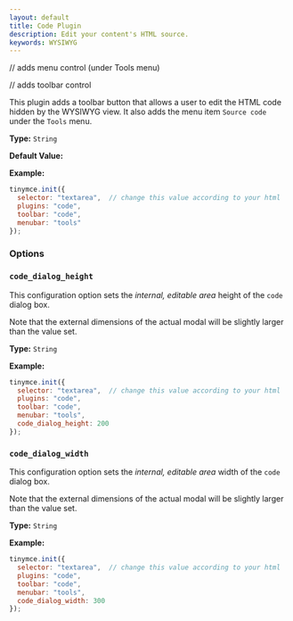 ```yaml
---
layout: default
title: Code Plugin
description: Edit your content's HTML source.
keywords: WYSIWYG
---
```


// adds menu control (under Tools menu)

// adds toolbar control

This plugin adds a toolbar button that allows a user to edit the HTML code hidden by the WYSIWYG view. It also adds the menu item `Source code` under the `Tools` menu.

**Type:** `String`

**Default Value:**

**Example:**

```js
tinymce.init({
  selector: "textarea",  // change this value according to your html
  plugins: "code",
  toolbar: "code",
  menubar: "tools"
});
```

### Options

### `code_dialog_height`

This configuration option sets the *internal, editable area* height of the `code` dialog box.

Note that the external dimensions of the actual modal will be slightly larger than the value set.

**Type:** `String`

**Example:**

```js
tinymce.init({
  selector: "textarea",  // change this value according to your html
  plugins: "code",
  toolbar: "code",
  menubar: "tools",
  code_dialog_height: 200
});
```

### `code_dialog_width`

This configuration option sets the *internal, editable area* width of the `code` dialog box.

Note that the external dimensions of the actual modal will be slightly larger than the value set.

**Type:** `String`

**Example:**

```js
tinymce.init({
  selector: "textarea",  // change this value according to your html
  plugins: "code",
  toolbar: "code",
  menubar: "tools",
  code_dialog_width: 300
});
```
